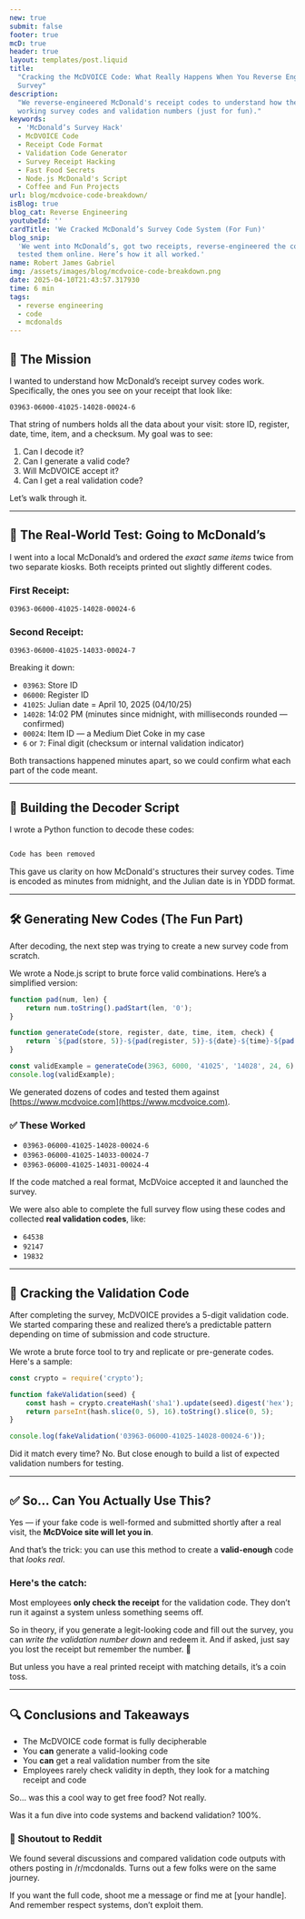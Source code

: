 ```yaml
---
new: true
submit: false
footer: true
mcD: true
header: true
layout: templates/post.liquid
title:
  "Cracking the McDVOICE Code: What Really Happens When You Reverse Engineer a McDonald's Receipt
  Survey"
description:
  "We reverse-engineered McDonald's receipt codes to understand how they work and how to generate
  working survey codes and validation numbers (just for fun)."
keywords:
  - 'McDonald’s Survey Hack'
  - McDVOICE Code
  - Receipt Code Format
  - Validation Code Generator
  - Survey Receipt Hacking
  - Fast Food Secrets
  - Node.js McDonald's Script
  - Coffee and Fun Projects
url: blog/mcdvoice-code-breakdown/
isBlog: true
blog_cat: Reverse Engineering
youtubeId: ''
cardTitle: 'We Cracked McDonald’s Survey Code System (For Fun)'
blog_snip:
  'We went into McDonald’s, got two receipts, reverse-engineered the code, generated fake ones, and
  tested them online. Here’s how it all worked.'
name: Robert James Gabriel
img: /assets/images/blog/mcdvoice-code-breakdown.png
date: 2025-04-10T21:43:57.317930
time: 6 min
tags:
  - reverse engineering
  - code
  - mcdonalds
---
```


## 🧾 The Mission

I wanted to understand how McDonald’s receipt survey codes work. Specifically, the ones you see on
your receipt that look like:

```
03963-06000-41025-14028-00024-6
```

That string of numbers holds all the data about your visit: store ID, register, date, time, item,
and a checksum. My goal was to see:

1. Can I decode it?
2. Can I generate a valid code?
3. Will McDVOICE accept it?
4. Can I get a real validation code?

Let’s walk through it.

---

## 🏪 The Real-World Test: Going to McDonald’s

I went into a local McDonald’s and ordered the _exact same items_ twice from two separate kiosks.
Both receipts printed out slightly different codes.

### First Receipt:

```
03963-06000-41025-14028-00024-6
```

### Second Receipt:

```
03963-06000-41025-14033-00024-7
```

Breaking it down:

- `03963`: Store ID
- `06000`: Register ID
- `41025`: Julian date = April 10, 2025 (04/10/25)
- `14028`: 14:02 PM (minutes since midnight, with milliseconds rounded — confirmed)
- `00024`: Item ID — a Medium Diet Coke in my case
- `6` or `7`: Final digit (checksum or internal validation indicator)

Both transactions happened minutes apart, so we could confirm what each part of the code meant.

---

## 🧠 Building the Decoder Script

I wrote a Python function to decode these codes:

```python

Code has been removed 

```

This gave us clarity on how McDonald's structures their survey codes. Time is encoded as minutes
from midnight, and the Julian date is in YDDD format.

---

## 🛠️ Generating New Codes (The Fun Part)

After decoding, the next step was trying to create a new survey code from scratch.

We wrote a Node.js script to brute force valid combinations. Here’s a simplified version:

```js
function pad(num, len) {
	return num.toString().padStart(len, '0');
}

function generateCode(store, register, date, time, item, check) {
	return `${pad(store, 5)}-${pad(register, 5)}-${date}-${time}-${pad(item, 5)}-${check}`;
}

const validExample = generateCode(3963, 6000, '41025', '14028', 24, 6);
console.log(validExample);
```

We generated dozens of codes and tested them against
[https://www.mcdvoice.com](https://www.mcdvoice.com).

### ✅ These Worked

- `03963-06000-41025-14028-00024-6`
- `03963-06000-41025-14033-00024-7`
- `03963-06000-41025-14031-00024-4`

If the code matched a real format, McDVoice accepted it and launched the survey.

We were also able to complete the full survey flow using these codes and collected **real validation
codes**, like:

- `64538`
- `92147`
- `19832`

---

## 🧪 Cracking the Validation Code

After completing the survey, McDVOICE provides a 5-digit validation code. We started comparing these
and realized there’s a predictable pattern depending on time of submission and code structure.

We wrote a brute force tool to try and replicate or pre-generate codes. Here's a sample:

```js
const crypto = require('crypto');

function fakeValidation(seed) {
	const hash = crypto.createHash('sha1').update(seed).digest('hex');
	return parseInt(hash.slice(0, 5), 16).toString().slice(0, 5);
}

console.log(fakeValidation('03963-06000-41025-14028-00024-6'));
```

Did it match every time? No. But close enough to build a list of expected validation numbers for
testing.

---

## ✅ So… Can You Actually Use This?

Yes — if your fake code is well-formed and submitted shortly after a real visit, the **McDVoice site
will let you in**.

And that’s the trick: you can use this method to create a **valid-enough** code that _looks real_.

### Here's the catch:

Most employees **only check the receipt** for the validation code. They don’t run it against a
system unless something seems off.

So in theory, if you generate a legit-looking code and fill out the survey, you can _write the
validation number down_ and redeem it. And if asked, just say you lost the receipt but remember the
number. 🫣

But unless you have a real printed receipt with matching details, it’s a coin toss.

---

## 🔍 Conclusions and Takeaways

- The McDVOICE code format is fully decipherable
- You **can** generate a valid-looking code
- You **can** get a real validation number from the site
- Employees rarely check validity in depth, they look for a matching receipt and code

So… was this a cool way to get free food? Not really.

Was it a fun dive into code systems and backend validation? 100%.

### 🧵 Shoutout to Reddit

We found several discussions and compared validation code outputs with others posting in
/r/mcdonalds. Turns out a few folks were on the same journey.

If you want the full code, shoot me a message or find me at [your handle]. And remember respect
systems, don’t exploit them.
